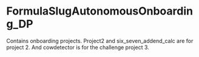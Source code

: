 # FormulaSlugAutonomousOnboarding_DP
Contains onboarding projects. Project2 and six_seven_addend_calc are for project 2. And cowdetector is for the challenge project 3.
